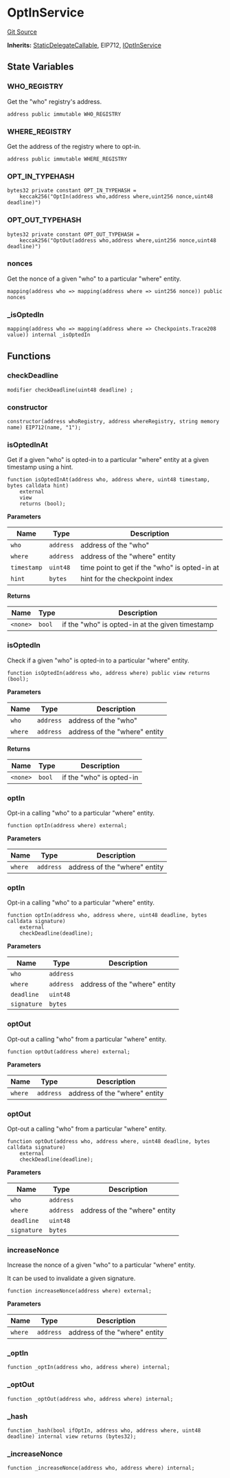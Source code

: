 # OptInService
[Git Source](https://github.com/symbioticfi/core/blob/f05307516bbf31fe6a8fa180eab4a8d7068a66a2/src/contracts/service/OptInService.sol)

**Inherits:**
[StaticDelegateCallable](/Users/andreikorokhov/symbiotic/core/docs/autogen/src/src/contracts/common/StaticDelegateCallable.sol/abstract.StaticDelegateCallable.md), EIP712, [IOptInService](/Users/andreikorokhov/symbiotic/core/docs/autogen/src/src/interfaces/service/IOptInService.sol/interface.IOptInService.md)


## State Variables
### WHO_REGISTRY
Get the "who" registry's address.


```solidity
address public immutable WHO_REGISTRY
```


### WHERE_REGISTRY
Get the address of the registry where to opt-in.


```solidity
address public immutable WHERE_REGISTRY
```


### OPT_IN_TYPEHASH

```solidity
bytes32 private constant OPT_IN_TYPEHASH =
    keccak256("OptIn(address who,address where,uint256 nonce,uint48 deadline)")
```


### OPT_OUT_TYPEHASH

```solidity
bytes32 private constant OPT_OUT_TYPEHASH =
    keccak256("OptOut(address who,address where,uint256 nonce,uint48 deadline)")
```


### nonces
Get the nonce of a given "who" to a particular "where" entity.


```solidity
mapping(address who => mapping(address where => uint256 nonce)) public nonces
```


### _isOptedIn

```solidity
mapping(address who => mapping(address where => Checkpoints.Trace208 value)) internal _isOptedIn
```


## Functions
### checkDeadline


```solidity
modifier checkDeadline(uint48 deadline) ;
```

### constructor


```solidity
constructor(address whoRegistry, address whereRegistry, string memory name) EIP712(name, "1");
```

### isOptedInAt

Get if a given "who" is opted-in to a particular "where" entity at a given timestamp using a hint.


```solidity
function isOptedInAt(address who, address where, uint48 timestamp, bytes calldata hint)
    external
    view
    returns (bool);
```
**Parameters**

|Name|Type|Description|
|----|----|-----------|
|`who`|`address`|address of the "who"|
|`where`|`address`|address of the "where" entity|
|`timestamp`|`uint48`|time point to get if the "who" is opted-in at|
|`hint`|`bytes`|hint for the checkpoint index|

**Returns**

|Name|Type|Description|
|----|----|-----------|
|`<none>`|`bool`|if the "who" is opted-in at the given timestamp|


### isOptedIn

Check if a given "who" is opted-in to a particular "where" entity.


```solidity
function isOptedIn(address who, address where) public view returns (bool);
```
**Parameters**

|Name|Type|Description|
|----|----|-----------|
|`who`|`address`|address of the "who"|
|`where`|`address`|address of the "where" entity|

**Returns**

|Name|Type|Description|
|----|----|-----------|
|`<none>`|`bool`|if the "who" is opted-in|


### optIn

Opt-in a calling "who" to a particular "where" entity.


```solidity
function optIn(address where) external;
```
**Parameters**

|Name|Type|Description|
|----|----|-----------|
|`where`|`address`|address of the "where" entity|


### optIn

Opt-in a calling "who" to a particular "where" entity.


```solidity
function optIn(address who, address where, uint48 deadline, bytes calldata signature)
    external
    checkDeadline(deadline);
```
**Parameters**

|Name|Type|Description|
|----|----|-----------|
|`who`|`address`||
|`where`|`address`|address of the "where" entity|
|`deadline`|`uint48`||
|`signature`|`bytes`||


### optOut

Opt-out a calling "who" from a particular "where" entity.


```solidity
function optOut(address where) external;
```
**Parameters**

|Name|Type|Description|
|----|----|-----------|
|`where`|`address`|address of the "where" entity|


### optOut

Opt-out a calling "who" from a particular "where" entity.


```solidity
function optOut(address who, address where, uint48 deadline, bytes calldata signature)
    external
    checkDeadline(deadline);
```
**Parameters**

|Name|Type|Description|
|----|----|-----------|
|`who`|`address`||
|`where`|`address`|address of the "where" entity|
|`deadline`|`uint48`||
|`signature`|`bytes`||


### increaseNonce

Increase the nonce of a given "who" to a particular "where" entity.

It can be used to invalidate a given signature.


```solidity
function increaseNonce(address where) external;
```
**Parameters**

|Name|Type|Description|
|----|----|-----------|
|`where`|`address`|address of the "where" entity|


### _optIn


```solidity
function _optIn(address who, address where) internal;
```

### _optOut


```solidity
function _optOut(address who, address where) internal;
```

### _hash


```solidity
function _hash(bool ifOptIn, address who, address where, uint48 deadline) internal view returns (bytes32);
```

### _increaseNonce


```solidity
function _increaseNonce(address who, address where) internal;
```

